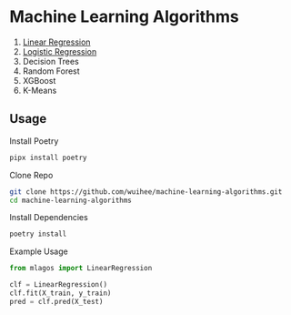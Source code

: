 # Machine Learning Algorithms

1. [Linear Regression](./notebooks/linear-regression.ipynb)
2. [Logistic Regression](./notebooks/logistic-regression.ipynb)
3. Decision Trees
4. Random Forest
5. XGBoost
6. K-Means

## Usage

Install Poetry

```bash
pipx install poetry
```

Clone Repo

```bash
git clone https://github.com/wuihee/machine-learning-algorithms.git
cd machine-learning-algorithms
```

Install Dependencies

```bash
poetry install
```

Example Usage

```python
from mlagos import LinearRegression

clf = LinearRegression()
clf.fit(X_train, y_train)
pred = clf.pred(X_test)
```
